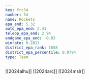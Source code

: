 ```yaml
---
key: frc34
number: 34
name: Rockets
epa_end: 5.32
auto_epa_end: 2.41
teleop_epa_end: 2.94
endgame_epa_end: -0.03
winrate: 0.2813
district_epa_rank: 1658
district_epa_percentile: 0.0794
type: Team
---
```

[[2024alhu]]
[[2024arc]]
[[2024mslr]]
